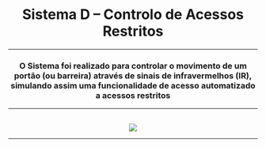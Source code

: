 # <h1 align="center">Sistema D – Controlo de Acessos Restritos</h1>

---

<h3 align="center">
  
  O Sistema foi realizado para controlar o movimento de um portão (ou barreira) através de sinais de infravermelhos (IR), simulando assim uma funcionalidade de acesso automatizado a acessos restritos

</h3>

---

<h2 align="left"></h2>
  <div align="center">
    <img src = "https://github.com/user-attachments/assets/2273cf00-92ed-45c2-846f-dad3351e098c">
  </di>


---


